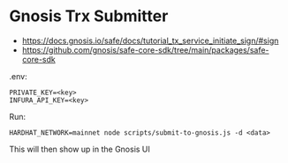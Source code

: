 # Gnosis Trx Submitter

* https://docs.gnosis.io/safe/docs/tutorial_tx_service_initiate_sign/#sign
* https://github.com/gnosis/safe-core-sdk/tree/main/packages/safe-core-sdk

.env:

```
PRIVATE_KEY=<key>
INFURA_API_KEY=<key>
```

Run:

```
HARDHAT_NETWORK=mainnet node scripts/submit-to-gnosis.js -d <data>
```

This will then show up in the Gnosis UI
